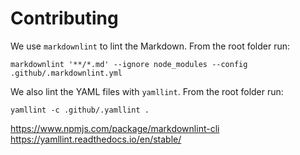 # Contributing

We use `markdownlint` to lint the Markdown. From the root folder run:

```
markdownlint '**/*.md' --ignore node_modules --config .github/.markdownlint.yml
```

We also lint the YAML files with `yamllint`. From the root folder run:

```
yamllint -c .github/.yamllint .
```

<https://www.npmjs.com/package/markdownlint-cli>
<https://yamllint.readthedocs.io/en/stable/>
